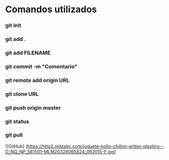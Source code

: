 # Comandos utilizados

### git init
### git add .
### git add FILENAME
### git commit -m "Comentario"
### git remote add origin URL
### git clone URL
### git push origin master
### git status
### git pull

![GitHub] (https://http2.mlstatic.com/juguete-pollo-chillon-griton-plastico--D_NQ_NP_561501-MLM20328065824_062015-F.jpg)
